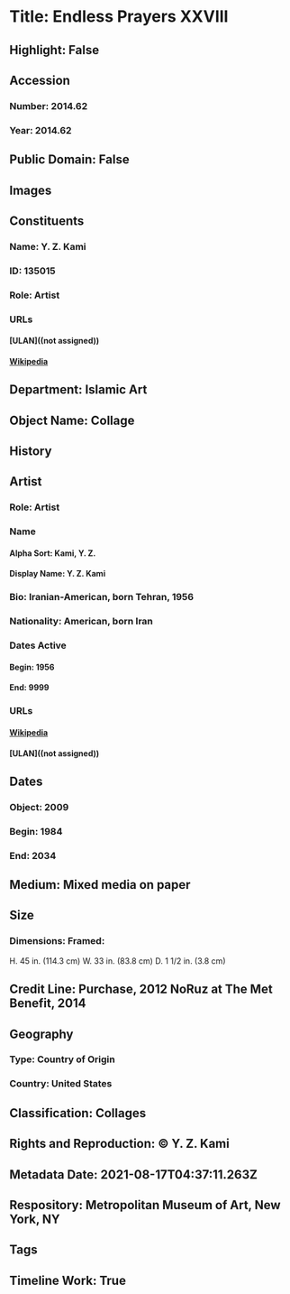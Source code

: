 # Title: Endless Prayers XXVIII
## Highlight: False
## Accession
### Number: 2014.62
### Year: 2014.62
## Public Domain: False
## Images
## Constituents
### Name: Y. Z. Kami
### ID: 135015
### Role: Artist
### URLs
#### [ULAN]((not assigned))
#### [Wikipedia](https://www.wikidata.org/wiki/Q18044348)
## Department: Islamic Art
## Object Name: Collage
## History
## Artist
### Role: Artist
### Name
#### Alpha Sort: Kami, Y. Z.
#### Display Name: Y. Z. Kami
### Bio: Iranian-American, born Tehran, 1956
### Nationality: American, born Iran
### Dates Active
#### Begin: 1956
#### End: 9999
### URLs
#### [Wikipedia](https://www.wikidata.org/wiki/Q18044348)
#### [ULAN]((not assigned))
## Dates
### Object: 2009
### Begin: 1984
### End: 2034
## Medium: Mixed media on paper
## Size
### Dimensions: Framed: 
  H. 45 in. (114.3 cm)
  W. 33 in. (83.8 cm)
  D. 1 1/2 in. (3.8 cm)
## Credit Line: Purchase, 2012 NoRuz at The Met Benefit, 2014
## Geography
### Type: Country of Origin
### Country: United States
## Classification: Collages
## Rights and Reproduction: © Y. Z. Kami
## Metadata Date: 2021-08-17T04:37:11.263Z
## Respository: Metropolitan Museum of Art, New York, NY
## Tags
## Timeline Work: True
